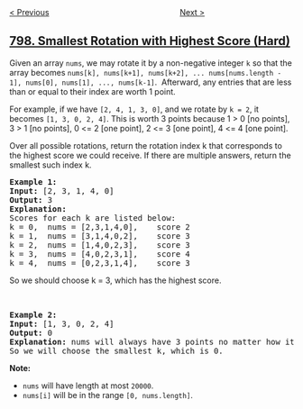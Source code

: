 <!--|This file generated by command(leetcode description); DO NOT EDIT.    |-->
<!--+----------------------------------------------------------------------+-->
<!--|@author    openset <openset.wang@gmail.com>                           |-->
<!--|@link      https://github.com/openset                                 |-->
<!--|@home      https://github.com/openset/leetcode                        |-->
<!--+----------------------------------------------------------------------+-->

[< Previous](../all-paths-from-source-to-target "All Paths From Source to Target")
　　　　　　　　　　　　　　　　
[Next >](../champagne-tower "Champagne Tower")

## [798. Smallest Rotation with Highest Score (Hard)](https://leetcode.com/problems/smallest-rotation-with-highest-score "得分最高的最小轮调")

<p>Given an array <code>nums</code>, we may rotate it by a non-negative integer <code>k</code> so that the array becomes <code>nums[k], nums[k+1], nums[k+2], ... nums[nums.length - 1], nums[0], nums[1], ..., nums[k-1]</code>.&nbsp; Afterward, any entries that are less than or equal to their index are worth 1 point.</p>

<p>For example, if we have <code>[2, 4, 1, 3, 0]</code>, and we rotate by <code>k = 2</code>, it becomes <code>[1, 3, 0, 2, 4]</code>. This is worth 3 points because 1 &gt; 0 [no points], 3 &gt; 1 [no points], 0 &lt;= 2 [one point], 2 &lt;= 3 [one point], 4 &lt;= 4 [one point].</p>

<p>Over all possible rotations, return the rotation index k that corresponds to the highest score we could receive. If there are multiple answers, return the smallest such index k.</p>

<pre>
<strong>Example 1:</strong>
<strong>Input:</strong> [2, 3, 1, 4, 0]
<strong>Output:</strong> 3
<strong>Explanation: </strong> 
Scores for each k are listed below: 
k = 0,  nums = [2,3,1,4,0],    score 2
k = 1,  nums = [3,1,4,0,2],    score 3
k = 2,  nums = [1,4,0,2,3],    score 3
k = 3,  nums = [4,0,2,3,1],    score 4
k = 4,  nums = [0,2,3,1,4],    score 3
</pre>

<p>So we should choose k = 3, which has the highest score.</p>

<p>&nbsp;</p>

<pre>
<strong>Example 2:</strong>
<strong>Input:</strong> [1, 3, 0, 2, 4]
<strong>Output:</strong> 0
<strong>Explanation:</strong> nums will always have 3 points no matter how it shifts.
So we will choose the smallest k, which is 0.
</pre>

<p><strong>Note:</strong></p>

<ul>
	<li><code>nums</code> will have length at most <code>20000</code>.</li>
	<li><code>nums[i]</code> will be in the range <code>[0, nums.length]</code>.</li>
</ul>
